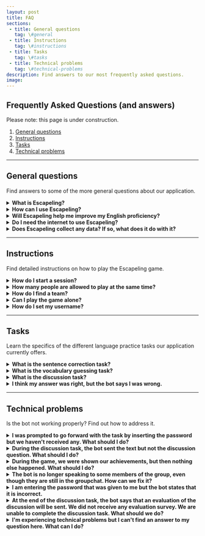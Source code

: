 ```yaml
---
layout: post
title: FAQ
sections:
 - title: General questions
   tag: \#general
 - title: Instructions
   tag: \#instructions
 - title: Tasks
   tag: \#tasks
 - title: Technical problems
   tag: \#technical-problems
description: Find answers to our most frequently asked questions.
image:
---
```

## Frequently Asked Questions (and answers)  

Please note: this page is under construction.

1. [General questions](#general)
1. [Instructions](#instructions)
1. [Tasks](#tasks)
1. [Technical problems](#technical-problems)

<hr />

<div id="general"></div>

## General questions

Find answers to some of the more general questions about our application. 

<details>
  <summary class="FAQ"><b>What is Escapeling?</b></summary>

<div class="FAQ">Escapeling is a Telegram-based game that is created for intermediate English learners. Follow the exciting space-themed storyline together with your teammates and solve language tasks to escape from the aliens!</div>

</details>

<details>
  <summary class="FAQ"><b>How can I use Escapeling?</b></summary>

<div class="FAQ">You need to use the Telegram messaging application to interact with the Escapeling bot. You can do so both with your computer and your smartphone. Once you have created a Telegram account (or if you already have one), you can search for @Escapeling_Bot on Telegram or access it via <a href = "https://telegram.me/Escapeling_Bot">this link]</a></div>

</details>

<details>
  <summary class="FAQ"><b>Will Escapeling help me improve my English proficiency?</b></summary>

<div class="FAQ">Ideally, yes! The exercises are designed for you to practice important English language skills in a relaxed environment with your friends. The team behind Escapeling is a group of students, so we are constantly looking to improve the efficacy of Escapeling's methods. However, this app is meant to be a bonus to classwork, so it cannot be used as the only source of learning and improving your language skills. A basic understanding of English is assumed.</div>

</details>

<details>
  <summary class="FAQ"><b>Do I need the internet to use Escapeling?</b></summary>

<div class="FAQ">Yes, you need an internet connection in order to use Escapeling.</div>

</details>

<details>
  <summary class="FAQ"><b>Does Escapeling collect any data? If so, what does it do with it?</b></summary>

<div class="FAQ">To provide the best user experience, we collect your telegram username, the name you choose during the game, and your performance in the different tasks. Your performance is used to change the game difficulty according to your language level. This information helps us create a fun and user-specific game experience!
Escapeling is a project that was created and is led entirely by university students. We have no interest in collecting, selling or using your data for anything other than playing this game.
Please be aware that even though we do not collect this information, we are able to see your chat history while playing the game. Therefore we kindly ask you not to write any personal information in any chats with the bot.</div>

</details>

<hr />

<div id="instructions"></div>

## Instructions

Find detailed instructions on how to play the Escapeling game.

<details>
  <summary class="FAQ"><b>How do I start a session?</b></summary>

<div class="FAQ">To start a session you need to access the bot (look for @Escapeling_Bot on Telegram or navigate to https://telegram.me/Escapeling_Bot). Afterwards, simply type /start in the chat with the bot.</div>

</details>

<details>
  <summary class="FAQ"><b>How many people are allowed to play at the same time?</b></summary>

<div class="FAQ">You need a minimum of 3 people to play, and a maximum of 4.</div>

</details>

<details>
  <summary class="FAQ"><b>How do I find a team?</b></summary>

<div class="FAQ">We encourage you to play with your friends and classmates! As of now, we don't have a feature that lets you team up with random users.</div>
 
</details>

<details>
  <summary class="FAQ"><b>Can I play the game alone?</b></summary>

<div class="FAQ">Escapeling is a team-based language practice game. Currently, we do not offer single player tasks.</div>
 
</details>

<details>
  <summary class="FAQ"><b>How do I set my username?</b></summary>

<div class="FAQ">While playing Escapeling, you will need a Telegram username and a game-level name.
You don't necessarily need a username to use Telegram, but you need one to play Escapeling. If you haven't set one yet, you can go to Settings, click on your profile, then click on username, and create one. This is unique to you out of all Telegram users.
Additionally, in the personal chat with the Escapeling bot, you will be asked to enter your name. This will be required only once during the game and it is different from your Telegram username.</div>

</details>

<hr />

<div id="tasks"></div>

## Tasks

Learn the specifics of the different language practice tasks our application currently offers.

<details>
  <summary class="FAQ"><b>What is the sentence correction task?</b></summary>

<div class="FAQ">In this task you focus on finding grammatical mistakes. You will each get a sentence and the goal is to determine whether it is grammatically correct or incorrect. If the sentence is incorrect, you should find the mistake and provide a correct alternative for it. There is always only one word that needs to be corrected. Importantly, you are allowed to discuss the given sentence in the group chat. However, only you are responsible for giving a final answer if it's your turn. Everyone will get a turn.</div>

</details>

<details>
  <summary class="FAQ"><b>What is the vocabulary guessing task?</b></summary>

<div class="FAQ">This task is designed to enhance vocabulary knowledge. During the task, each user is given a word, and the goal is to describe its meaning without using the word itself. The goal of the other people in the group is to guess it. In case a person doesn’t know the meaning of the word given to them, there is an option to choose an alternative word. There is a time limit on each word guess. The turn ends if the word was guessed correctly or when the time runs out.</div>

</details>

<details>
  <summary class="FAQ"><b>What is the discussion task?</b></summary>

<div class="FAQ">The goal of the discussion task is to practice language production and writing skills. For this reason, you are given a short text. The topic of the text should start and guide a discussion between group members. After the text, you will receive some discussion questions. There are three questions in total, and you will have a time limit to discuss each of them. Your task is to share your opinions about the given topic in the group chat. Try to write and interact as much as possible.</div>

</details>

<details>
  <summary class="FAQ"><b>I think my answer was right, but the bot says I was wrong.</b></summary>

<div class="FAQ">In designing the existing tasks, we focused on trusted sources, such as datasets and language corpora. However, there is always a possibility that there are multiple correct answers to a question. Our materials have been revised to accomodate this possibility, but there might still be some issues. If you are certain that your answer is correct, please report it using the following link.</div>

</details>

<hr />

<div id="technical-problems"></div>

## Technical problems

Is the bot not working properly? Find out how to address it.

<details>
  <summary class="FAQ"><b>I was prompted to go forward with the task by inserting the password but we haven't received any. What should I do?</b></summary>

<div class="FAQ">This is a known issue and we are working on fixing it. As a workaround, you can try restarting the bot from within the groupchat: type <code>/stop</code> and then <code>/start</code>. If this doesn't fix the issue, unfortunately the only way to continue playing is to create a whole new escape mission. This means going back to your chat with the Escapeling bot, typing <code>/start</code>, and either creating or joining a new group. You can invite the same people to join you again, but you will lose the progress you had made in the previous session.</div>

</details>

<details>
  <summary class="FAQ"><b>During the discussion task, the bot sent the text but not the discussion question. What should I do?</b></summary>

<div class="FAQ">This is a known issue and we are working on fixing it. As a workaround, you can try restarting the bot from within the groupchat: type <code>/stop</code> and then <code>/start</code>. If this doesn't fix the issue, unfortunately the only way to continue playing is to create a whole new escape mission. This means going back to your chat with the Escapeling bot, typing <code>/start</code>, and either creating or joining a new group. You can invite the same people to join you again, but you will lose the progress you had made in the previous session.</div>

</details>

<details>
  <summary class="FAQ"><b>During the game, we were shown our achievements, but then nothing else happened. What should I do?</b></summary>

<div class="FAQ">This is a known issue and we are working on fixing it. As a workaround, you can try restarting the bot from within the groupchat: type <code>/stop</code> and then <code>/start</code>. If this doesn't fix the issue, unfortunately the only way to continue playing is to create a whole new escape mission. This means going back to your chat with the Escapeling bot, typing <code>/start</code>, and either creating or joining a new group. You can invite the same people to join you again, but you will lose the progress you had made in the previous session.</div>

</details>

<details>
  <summary class="FAQ"><b>The bot is no longer speaking to some members of the group, even though they are still in the groupchat. How can we fix it?</b></summary>

<div class="FAQ">You can try restarting the session by typing <code>/stop</code> and then <code>/start</code>. If this doesn't fix the issue, we encourage you to create a different escape mission with the same group members and re-start your escape.</div>

</details>

<details>
  <summary class="FAQ"><b>I am entering the password that was given to me but the bot states that it is incorrect.</b></summary>

<div class="FAQ">Please double-check that you entered the password correctly. Furthermore, make sure that you did not include any spaces or punctuation in between or at the end of the password. Please also check that the player who is typing the password sends a message that contains ONLY the password.</div>

</details>

<details>
  <summary class="FAQ"><b>At the end of the discussion task, the bot says that an evaluation of the discussion will be sent. We did not receive any evaluation survey. We are unable to complete the discussion task. What should we do?
</b></summary>

<div class="FAQ">This is a known issue and we are working on fixing it. As a workaround, you can try restarting the bot from within the groupchat: type <code>/stop</code> and then <code>/start</code>. If this doesn't fix the issue, unfortunately the only way to continue playing is to create a whole new escape mission. This means going back to your chat with the Escapeling bot, typing <code>/start</code>, and either creating or joining a new group. You can invite the same people to join you again, but you will lose the progress you had made in the previous session.</div>

</details>

<details>
  <summary class="FAQ"><b>I'm experiencing technical problems but I can't find an answer to my question here. What can I do?
</b></summary>

<div class="FAQ">We are happy to receive your feedback via this survey: <a href="https://forms.gle/dRTdutMRV4i4wy6d6">https://forms.gle/dRTdutMRV4i4wy6d6</a></div>

</details>